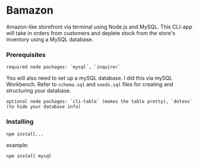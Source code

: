 # Bamazon

Amazon-like storefront via terminal using Node.js and MySQL. This CLI-app will take in orders from customers and deplete stock from the store's inventory using a MySQL database.

### Prerequisites

```
required node packages: `mysql`, `inquirer`
```

You will also need to set up a mySQL database. I did this via mySQL Workbench. Refer to `schema.sql` and `seeds.sql` files for creating and structuring your database.

```
optional node packages: `cli-table` (makes the table pretty), `dotenv` (to hide your database info)
```

### Installing

```
npm install...
```

example:

```
npm install mysql
```
